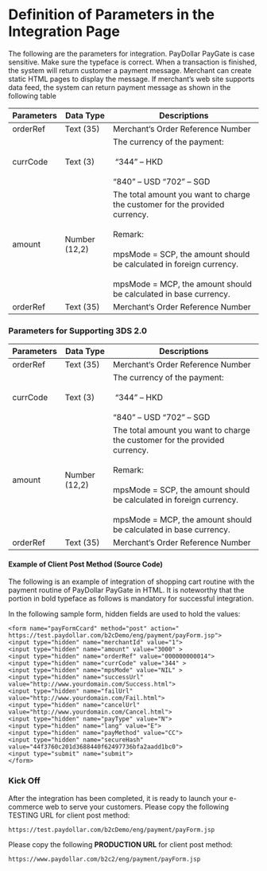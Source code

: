 # Definition of Parameters in the Integration Page 

The following are the parameters for integration. PayDollar PayGate is case sensitive. Make sure the
typeface is correct. When a transaction is finished, the system will return customer a payment message.
Merchant can create static HTML pages to display the message. If merchant’s web site supports data
feed, the system can return payment message as shown in the following table

| Parameters  | Data Type | Descriptions |
| -------- | ------- | ------- |
| orderRef | Text (35)  | Merchant‘s Order Reference Number |
| currCode | Text (3)  | The currency of the payment: <br></br>  &nbsp;“344” – HKD<br></br>“840” – USD “702” – SGD |
| amount | Number (12,2)  | The total amount you want to charge the customer for the provided currency.<br></br>Remark:<br></br>mpsMode = SCP, the amount should be calculated in foreign currency.<br></br>mpsMode = MCP, the amount should be calculated in base currency. |
| orderRef | Text (35)  | Merchant‘s Order Reference Number |

### Parameters for Supporting 3DS 2.0 

| Parameters  | Data Type | Descriptions |
| -------- | ------- | ------- |
| orderRef | Text (35)  | Merchant‘s Order Reference Number |
| currCode | Text (3)  | The currency of the payment: <br></br>  &nbsp;“344” – HKD<br></br>“840” – USD “702” – SGD |
| amount | Number (12,2)  | The total amount you want to charge the customer for the provided currency.<br></br>Remark:<br></br>mpsMode = SCP, the amount should be calculated in foreign currency.<br></br>mpsMode = MCP, the amount should be calculated in base currency. |
| orderRef | Text (35)  | Merchant‘s Order Reference Number |

#### Example of Client Post Method (Source Code) 

The following is an example of integration of shopping cart routine with the payment routine of PayDollar
PayGate in HTML. It is noteworthy that the portion in bold typeface as follows is mandatory for
successful integration. 

In the following sample form, hidden fields are used to hold the values: 

``` 
<form name="payFormCcard" method="post" action="
https://test.paydollar.com/b2cDemo/eng/payment/payForm.jsp">
<input type="hidden" name="merchantId" value="1">
<input type="hidden" name="amount" value="3000" >
<input type="hidden" name="orderRef" value="000000000014">
<input type="hidden" name="currCode" value="344" >
<input type="hidden" name="mpsMode" value="NIL" >
<input type="hidden" name="successUrl"
value="http://www.yourdomain.com/Success.html">
<input type="hidden" name="failUrl" value="http://www.yourdomain.com/Fail.html">
<input type="hidden" name="cancelUrl"
value="http://www.yourdomain.com/Cancel.html">
<input type="hidden" name="payType" value="N"> 
<input type="hidden" name="lang" value="E">
<input type="hidden" name="payMethod" value="CC">
<input type="hidden" name="secureHash"
value="44f3760c201d3688440f62497736bfa2aadd1bc0">
<input type="submit" name="submit">
</form>
```

### Kick Off 

After the integration has been completed, it is ready to launch your e-commerce web to serve your
customers. Please copy the following TESTING URL for client post method: 

``` 
https://test.paydollar.com/b2cDemo/eng/payment/payForm.jsp
```

Please copy the following **PRODUCTION URL** for client post method: 

```
https://www.paydollar.com/b2c2/eng/payment/payForm.jsp
```